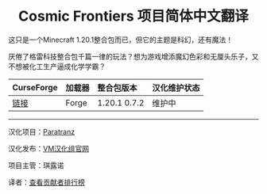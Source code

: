 <div align="center"> 
   <h1>Cosmic Frontiers 项目简体中文翻译</h1>
</div>

这只是一个Minecraft 1.20.1整合包而已，但它的主题是科幻，还有魔法！

厌倦了格雷科技整合包千篇一律的玩法？想为游戏增添魔幻色彩和无厘头乐子，又不想被化工生产逼成化学学霸？

CurseForge|加载器|整合包版本|汉化维护状态
:-|:-|:-|:-
[链接](https://www.curseforge.com/minecraft/modpacks/cosmic-frontiers)|Forge|1.20.1 0.7.2|维护中|

---

汉化项目：[Paratranz](https://paratranz.cn/projects/14073)

汉化发布：[VM汉化组官网](https://vmct-cn.top/modpacks/cosmic-frontiers)

项目主管：琪露诺

译者：[查看贡献者排行榜](https://paratranz.cn/projects/14073/leaderboard)


